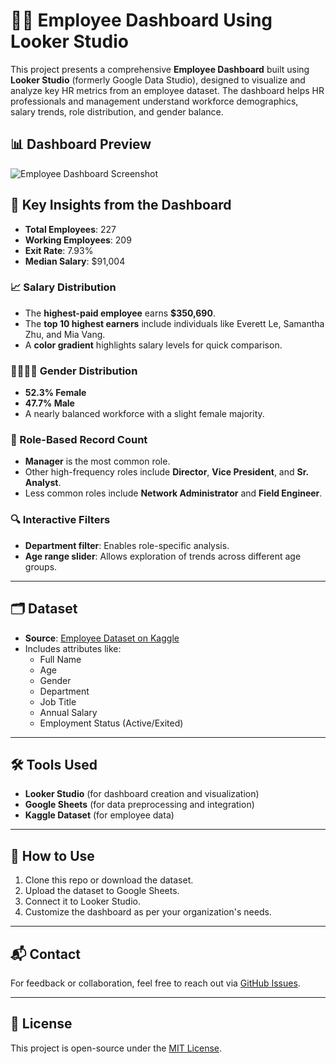 
# 🧑‍💼 Employee Dashboard Using Looker Studio

This project presents a comprehensive **Employee Dashboard** built using **Looker Studio** (formerly Google Data Studio), designed to visualize and analyze key HR metrics from an employee dataset. The dashboard helps HR professionals and management understand workforce demographics, salary trends, role distribution, and gender balance.

## 📊 Dashboard Preview

![Employee Dashboard Screenshot](./adbe2f31-5e6a-4a91-95ea-8abeffd3f0dc.png)

## 📌 Key Insights from the Dashboard

- **Total Employees**: 227  
- **Working Employees**: 209  
- **Exit Rate**: 7.93%  
- **Median Salary**: \$91,004  

### 📈 Salary Distribution
- The **highest-paid employee** earns **\$350,690**.
- The **top 10 highest earners** include individuals like Everett Le, Samantha Zhu, and Mia Vang.
- A **color gradient** highlights salary levels for quick comparison.

### 👩‍💼👨‍💼 Gender Distribution
- **52.3% Female**  
- **47.7% Male**  
- A nearly balanced workforce with a slight female majority.

### 🧠 Role-Based Record Count
- **Manager** is the most common role.
- Other high-frequency roles include **Director**, **Vice President**, and **Sr. Analyst**.
- Less common roles include **Network Administrator** and **Field Engineer**.

### 🔍 Interactive Filters
- **Department filter**: Enables role-specific analysis.
- **Age range slider**: Allows exploration of trends across different age groups.

---

## 🗂 Dataset

- **Source**: [Employee Dataset on Kaggle](https://www.kaggle.com/)
- Includes attributes like:
  - Full Name
  - Age
  - Gender
  - Department
  - Job Title
  - Annual Salary
  - Employment Status (Active/Exited)

---

## 🛠 Tools Used

- **Looker Studio** (for dashboard creation and visualization)
- **Google Sheets** (for data preprocessing and integration)
- **Kaggle Dataset** (for employee data)

---

## 🚀 How to Use

1. Clone this repo or download the dataset.
2. Upload the dataset to Google Sheets.
3. Connect it to Looker Studio.
4. Customize the dashboard as per your organization's needs.

---

## 📬 Contact

For feedback or collaboration, feel free to reach out via [GitHub Issues](https://github.com/your-username/Employee-Dashboard-Using-Looker-Studio/issues).

---

## 📄 License

This project is open-source under the [MIT License](LICENSE).

